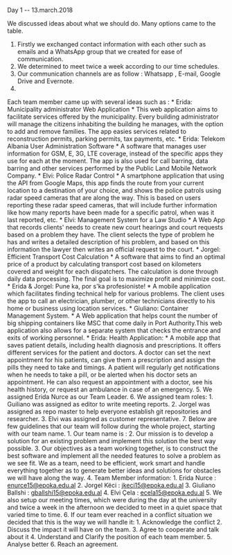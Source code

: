 Day 1 -- 13.march.2018     

We discussed ideas about what we should do.
Many options came to the table.

1. Firstly we exchanged contact information with each other such as emails and a WhatsApp group that we created for ease of communication.
2. We determined to meet twice a week according to our time schedules.
3. Our communication channels are as follow : Whatsapp , E-mail, Google Drive and Evernote.
4. 
Each team member came up with several ideas such as : 
    * 
Erida: Municipality administrator Web Application
        * This web application aims to facilitate services offered by the municipality. Every building administrator will manage the citizens inhabiting the building he manages, with the option to add and remove families. The app easies services related to reconstruction permits, parking permits, tax payments, etc.
    * 
Erida: Telekom Albania User Administration Software
        * A software that manages user information for GSM, E, 3G, LTE coverage, instead of the specific apps they use for each at the moment. The app is also used for call barring, data barring and other services performed by the Public Land Mobile Network Company.
    * 
Elvi: Police Radar Control
        * A smartphone application that using the API from Google Maps, this app finds the route from your current location to a destination of your choice, and shows the police patrols using radar speed cameras that are along the way. This is based on users reporting these radar speed cameras, that will include further information like how many reports have been made for a specific patrol, when was it last reported, etc.
    * 
Elvi: Management System for a Law Studio
        * A Web App that records clients' needs to create new court hearings and court requests based on a problem they have. The client selects the type of problem he has and writes a detailed description of his problem, and based on this information the lawyer then writes an official request to the court.
    * 
Jorgel: Efficient Transport Cost Calculation
        * A software that aims to find an optimal price of a product by calculating transport cost based on kilometers covered and weight for each dispatchers. The calculation is done through daily data processing. The final goal is to maximize profit and minimize cost.
    * 
Erida & Jorgel: Pune ka, por s'ka profesioniste!
        * A mobile application which facilitates finding technical help for various problems. The client uses the app to call an electrician, plumber, or other technicians directly to his home or business using location services.
    * 
Giuliano: Container Management System. 
        * A Web application that helps count the number of big shipping containers like MSC that come daily in Port Authority.This web application also allows for a separate system that checks the entrance and exits of working personnel.
    * 
Erida: Health Application:
        * A mobile app that saves patient details, including health diagnosis and prescriptions. It offers different services for the patient and doctors. A doctor can set the next appointment for his patients, can give them a prescription and assign the pills they need to take and timings. A patient will regularly get notifications when he needs to take a pill, or be alerted when his doctor sets an appointment. He can also request an appointment with a doctor, see his health history, or request an ambulance in case of an emergency.
5. We assigned Erida Nurce as our Team Leader.
6. 
We assigned team roles:
    1. Guiliano was assigned as editor to write meeting reports.
    2.  Jorgel was assigned as repo master to help everyone establish git repositories and researcher.
    3. Elvi was assigned as customer representative.
7. 
Below are few guidelines that our team will follow during the whole project, starting with our team name.
    1. Our team name is : 
    2. Our mission is to develop a solution for an existing problem and implement this solution the best way possible.
    3. Our objectives as a team working together, is to construct the best software and implement all the needed features to solve a problem as we see fit. We as a team, need to be efficient, work smart and handle everything together as to generate better ideas and solutions for obstacles we will have along the way. 
    4. 
Team Member information: 
        1. Erida Nurce : enurce15@epoka.edu.al
        2. Jorgel Këci : jkeci15@epoka.edu.al
        3. Giuliano Ballshi : gballshi15@epoka.edu.al
        4. Elvi Çela : ecela15@epoka.edu.al
    5. We also setup our meeting times, which were during the day at the university and twice a week in the afternoon we decided to meet in a quiet space that varied time to time.
    6. 
If our team ever reached in a conflict situation we decided that this is the way we will handle it:
        1. Acknowledge the conflict
        2. Discuss the impact it will have on the team.
        3. Agree to cooperate and talk about it
        4. Understand and Clarify the position of each team member.
        5. Analyse better 
        6. Reach an agreement.

